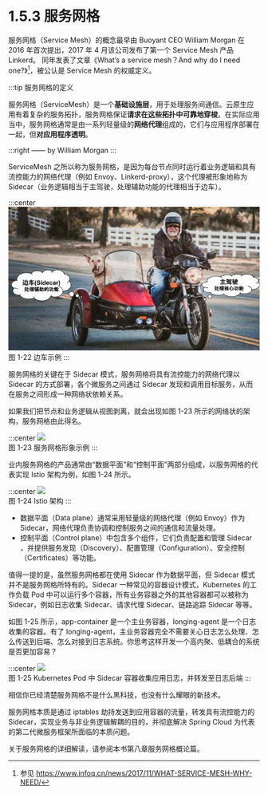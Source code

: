 # 1.5.3 服务网格

服务网格（Service Mesh）的概念最早由 Buoyant CEO William Morgan 在 2016 年首次提出，2017 年 4 月该公司发布了第一个 Service Mesh 产品 Linkerd。 同年发表了文章《What’s a service mesh？And why do I need one?》[^1]，被公认是 Service Mesh 的权威定义。

:::tip 服务网格的定义

服务网格（ServiceMesh）是一个**基础设施层**，用于处理服务间通信。云原生应用有着复杂的服务拓扑，服务网格保证**请求在这些拓扑中可靠地穿梭**。在实际应用当中，服务网格通常是由一系列轻量级的**网络代理**组成的，它们与应用程序部署在一起，但**对应用程序透明**。

:::right
—— by William Morgan
:::

ServiceMesh 之所以称为服务网格，是因为每台节点同时运行着业务逻辑和具有流控能力的网络代理（例如 Envoy、Linkerd-proxy），这个代理被形象地称为 Sidecar（业务逻辑相当于主驾驶，处理辅助功能的代理相当于边车）。

:::center
  ![](../assets/sidecar-example.jpg)<br/>
  图 1-22 边车示例
:::

服务网格的关键在于 Sidecar 模式，服务网格将具有流控能力的网络代理以 Sidecar 的方式部署，各个微服务之间通过 Sidecar 发现和调用目标服务，从而在服务之间形成一种网络状依赖关系。

如果我们把节点和业务逻辑从视图剥离，就会出现如图 1-23 所示的网络状的架构，服务网格由此得名。

:::center
  ![](../assets/service-mesh.png)<br/>
  图 1-23 服务网格形象示例
:::

业内服务网格的产品通常由“数据平面”和“控制平面”两部分组成，以服务网格的代表实现 Istio 架构为例，如图 1-24 所示。

:::center
  ![](../assets/service-mesh-arc.svg)<br/>
  图 1-24 Istio 架构
:::

- 数据平面（Data plane）通常采用轻量级的网络代理（例如 Envoy）作为 Sidecar，网络代理负责协调和控制服务之间的通信和流量处理。
- 控制平面（Control plane）中包含多个组件，它们负责配置和管理 Sidecar ，并提供服务发现（Discovery）、配置管理（Configuration）、安全控制（Certificates）等功能。


值得一提的是，虽然服务网格都在使用 Sidecar 作为数据平面，但 Sidecar 模式并不是服务网格所特有的。Sidecar 一种常见的容器设计模式，Kubernetes 的工作负载 Pod 中可以运行多个容器，所有业务容器之外的其他容器都可以被称为 Sidecar，例如日志收集 Sidecar、请求代理 Sidecar、链路追踪 Sidecar 等等。

如图 1-25 所示，app-container 是一个主业务容器，longing-agent 是一个日志收集的容器。有了 longing-agent，主业务容器完全不需要关心日志怎么处理、怎么传送到后端、怎么对接到日志系统。你思考这样开发一个高内聚、低耦合的系统是否更加容易？

:::center
  ![](../assets/k8s-sidecar.png)<br/>
  图 1-25 Kubernetes Pod 中 Sidecar 容器收集应用日志，并转发至日志后端
:::

相信你已经清楚服务网格不是什么黑科技，也没有什么耀眼的新技术。

服务网格本质是通过 iptables 劫持发送到应用容器的流量，转发具有流控能力的 Sidecar，实现业务与非业务逻辑解耦的目的，并彻底解决 Spring Cloud 为代表的第二代微服务框架所面临的本质问题。

关于服务网格的详细解读，请参阅本书第八章服务网格概论篇。

[^1]: 参见 https://www.infoq.cn/news/2017/11/WHAT-SERVICE-MESH-WHY-NEED/
[^2]: 参见 https://istio.io/v1.15/blog/2021/proxyless-grpc/
[^3]: 参见 https://istio.io/latest/zh/blog/2023/ambient-merged-istio-main/
 
